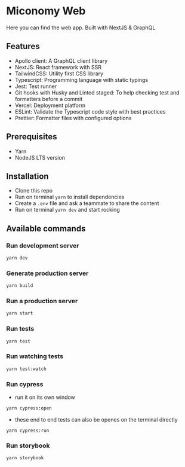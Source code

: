 # Miconomy Web

Here you can find the web app. Built with NextJS & GraphQL

## Features

- Apollo client: A GraphQL client library
- NextJS: React framework with SSR
- TailwindCSS: Utility first CSS library
- Typescript: Programming language with static typings
- Jest: Test runner
- Git hooks with Husky and Linted staged: To help checking test and formatters before a commit
- Vercel: Deployment platform
- ESLint: Validate the Typescript code style with best practices
- Prettier: Formatter files with configured options

## Prerequisites

- Yarn
- NodeJS LTS version

## Installation

- Clone this repo
- Run on terminal `yarn` to install dependencies
- Create a `.env` file and ask a teammate to share the content
- Run on terminal `yarn dev` and start rocking

## Available commands

### Run development server

```bash
yarn dev
```

### Generate production server

```bash
yarn build
```

### Run a production server

```bash
yarn start
```

### Run tests

```bash
yarn test
```

### Run watching tests

```bash
yarn test:watch
```

### Run cypress

- run it on its own window

```bash
yarn cypress:open
```

- these end to end tests can also be openes on the terminal directly

```
yarn cypress:run
```

### Run storybook

```bash
yarn storybook
```
